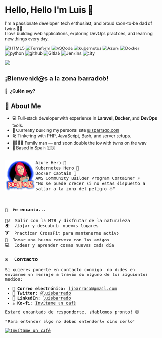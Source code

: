 # Hello, Hello I'm Luis 👋

I'm a passionate developer, tech enthusiast, and proud soon-to-be dad of twins 👶👶.  
I love building web applications, exploring DevOps practices, and learning new things every day.



![HTML5](https://img.shields.io/badge/-HTML5-E34F26?style=for-the-badge&logo=html5&logoColor=white)
![Terraform](https://img.shields.io/badge/terraform-7B42BC?logo=terraform&logoColor=white&style=for-the-badge)
![VSCode](https://img.shields.io/badge/Visual_Studio_Code-0078D4?style=for-the-badge&logo=visual%20studio%20code&logoColor=white)
![kubernetes](https://img.shields.io/badge/kubernetes-326CE5?logo=kubernetes&logoColor=white&style=for-the-badge)
![Azure](https://img.shields.io/badge/azure-0078D4?logo=microsoft-azure&logoColor=white&style=for-the-badge)
![Docker](https://img.shields.io/badge/docker-2496ED?logo=docker&logoColor=white&style=for-the-badge)
![python](https://img.shields.io/badge/python-3776AB?logo=python&logoColor=white&style=for-the-badge)
![github](https://img.shields.io/badge/GitHub_Actions-2088FF?style=for-the-badge&logo=github-actions&logoColor=white)
![Gitlab](https://img.shields.io/badge/GitLab-330F63?style=for-the-badge&logo=gitlab&logoColor=white)
![Jenkins](	https://img.shields.io/badge/Jenkins-D24939?style=for-the-badge&logo=Jenkins&logoColor=white)
![city](https://img.shields.io/badge/TeamCity-000000?style=for-the-badge&logo=TeamCity&logoColor=white)


![](./images/roxsross-banner-1.png)

## ¡Bienvenid@s a la zona barradob!

#### 🤔 &nbsp;¿Quién soy? 
## 🚀 About Me

- 💻 Full-stack developer with experience in **Laravel**, **Docker**, and **DevOps** tools.
- 🌱 Currently building my personal site [luisbarrado.com](https://luisbarrado.com)
- 🛠️ Tinkering with PHP, JavaScript, Bash, and server setups.
- 👨‍👩‍👧‍👦 Family man — and soon double the joy with twins on the way!
- 📍 Based in Spain 🇪🇸
<br>


<a href="https://luisbarrado.com">
<img align="left" width="20%" src="https://raw.githubusercontent.com/roxsross/roxsross/main/images/Copia de ROXSROSS FINAL (1).png">
</a>
<samp>
    Azure Hero  🚀
     <br>
    Kubernetes Hero 🚀
     <br>
    Docker Captain 🐳
    <br>
    AWS Community Builder Program Container ⚡
    <br>
    "No se puede crecer si no estas dispuesto a saltar a la zona del peligro 🔥"

<samp>
<br>
    <br>
    <br>
    
#### 🥰 &nbsp;Me encanta...

🚴‍♂️ &nbsp;Salir con la MTB y disfrutar de la naturaleza  
🌍 &nbsp;Viajar y descubrir nuevos lugares  
🏋️ &nbsp;Practicar CrossFit para mantenerme activo  
🍻 &nbsp;Tomar una buena cerveza con los amigos  
💻 &nbsp;Codear y aprender cosas nuevas cada día  


  
</details>

### ✉️ &nbsp;Contacto

Si quieres ponerte en contacto conmigo, no dudes en enviarme un mensaje a través de alguno de los siguientes medios:

- 📧 **Correo electrónico**: [ljbarrado@gmail.com](mailto:ljbarrado@gmail.com)
- 💬 **Twitter**: [@luisbarrado](https://twitter.com/luisbarrado)
- 📱 **LinkedIn**: [luisbarrado](https://www.linkedin.com/in/luisbarrado)
- ☕ **Ko-fi**: [Invítame un café](https://ko-fi.com/luisbarrado)

Estaré encantado de responderte. ¡Hablemos pronto! 😊

<samp>
"Para entender algo no debes entenderlo sino serlo"
<samp>
  </div>
  
[![Invítame un café](https://img.shields.io/badge/Ko--fi-FF5E5B?style=for-the-badge&logo=kofi&logoColor=white)](https://ko-fi.com/luisbarrado)

